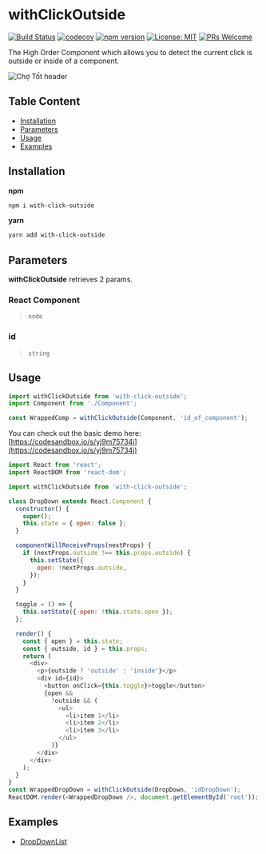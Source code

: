 # withClickOutside

[![Build Status](https://travis-ci.org/davidnguyen179/with-click-outside.svg?branch=master)](https://travis-ci.org/davidnguyen179/with-click-outside) [![codecov](https://codecov.io/gh/davidnguyen179/with-click-outside/branch/master/graph/badge.svg)](https://codecov.io/gh/davidnguyen179/with-click-outside) [![npm version](https://badge.fury.io/js/with-click-outside.svg)](https://badge.fury.io/js/with-click-outside) [![License: MIT](https://img.shields.io/badge/license-MIT-blue.svg)](https://github.com/davidnguyen179/with-click-outside/blob/master/LICENSE) [![PRs Welcome](https://img.shields.io/badge/PRs-welcome-brightgreen.svg?style=flat-square)](http://makeapullrequest.com)

The High Order Component which allows you to detect the current click is outside or inside of a component.

![Chợ Tốt header](https://user-images.githubusercontent.com/6290720/39674408-a70eaa62-5175-11e8-9bd3-bb674f43f837.gif)

## Table Content

 - [Installation](https://github.com/davidnguyen179/with-click-outside#installation)
 - [Parameters](https://github.com/davidnguyen179/with-click-outside#parameters)
 - [Usage](https://github.com/davidnguyen179/with-click-outside#usage)
 - [Examples](https://github.com/davidnguyen179/with-click-outside#examples)

## Installation

**npm**
```bash
npm i with-click-outside
```

**yarn**
```bash
yarn add with-click-outside
```

## Parameters

**withClickOutside** retrieves 2 params.

### React Component
> `node`

### id
> `string`

## Usage

```js
import withClickOutside from 'with-click-outside';
import Component from './Component';

const WrappedComp = withClickOutside(Component, 'id_of_component');
```

You can check out the basic demo here: [https://codesandbox.io/s/yj9m75734j](https://codesandbox.io/s/yj9m75734j)

```js
import React from 'react';
import ReactDOM from 'react-dom';

import withClickOutside from 'with-click-outside';

class DropDown extends React.Component {
  constructor() {
    super();
    this.state = { open: false };
  }

  componentWillReceiveProps(nextProps) {
    if (nextProps.outside !== this.props.outside) {
      this.setState({
        open: !nextProps.outside,
      });
    }
  }

  toggle = () => {
    this.setState({ open: !this.state.open });
  };

  render() {
    const { open } = this.state;
    const { outside, id } = this.props;
    return (
      <div>
        <p>{outside ? 'outside' : 'inside'}</p>
        <div id={id}>
          <button onClick={this.toggle}>toggle</button>
          {open &&
            !outside && (
              <ul>
                <li>item 1</li>
                <li>item 2</li>
                <li>item 3</li>
              </ul>
            )}
        </div>
      </div>
    );
  }
}
const WrappedDropDown = withClickOutside(DropDown, 'idDropDown');
ReactDOM.render(<WrappedDropDown />, document.getElementById('root'));
```

## Examples
- [DropDownList](https://github.com/davidnguyen179/with-click-outside/tree/master/examples/dropdownlist)

